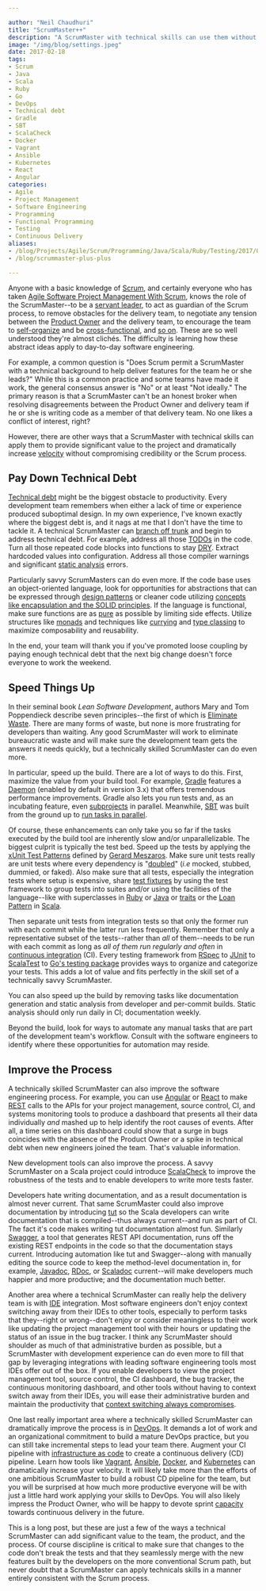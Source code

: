 ```yaml
---

author: "Neil Chaudhuri"
title: "ScrumMaster++"
description: "A ScrumMaster with technical skills can use them without compromising the Scrum process."
image: "/img/blog/settings.jpeg"
date: 2017-02-18
tags:
- Scrum
- Java
- Scala
- Ruby
- Go
- DevOps
- Technical debt
- Gradle
- SBT
- ScalaCheck
- Docker
- Vagrant
- Ansible
- Kubernetes
- React
- Angular
categories: 
- Agile
- Project Management
- Software Engineering
- Programming
- Functional Programming
- Testing
- Continuous Delivery
aliases:
- /blog/Projects/Agile/Scrum/Programming/Java/Scala/Ruby/Testing/2017/02/18/scrummaster-plus-plus
- /blog/scrummaster-plus-plus

---
```


Anyone with a basic knowledge of [Scrum](/tags/scrum), and certainly everyone who has taken 
[Agile Software Project Management With Scrum](/course/agile-software-project-management-with-scrum),
knows the role of the ScrumMaster--to be a [servant leader](http://www.inc.com/peter-economy/7-secrets-of-servant-leadership-that-will-lead-you-to-success.html),
to act as guardian of the Scrum process, to remove obstacles for the
delivery team, to negotiate any tension between the [Product Owner](https://www.mountaingoatsoftware.com/agile/scrum/roles/product-owner) 
and the delivery team, to encourage the team to [self-organize](https://hbr.org/2004/09/get-self-organized) and be 
[cross-functional](http://www.quickbase.com/blog/5-great-reasons-to-have-cross-functional-teams), and
[so on](http://www.scrumguides.org/scrum-guide.html#team-sm). These are so well understood they're almost clichés. 
The difficulty is learning how these abstract ideas apply to day-to-day software engineering.

For example, a common question is "Does Scrum permit a ScrumMaster with a technical background to help deliver features for the team he 
or she leads?" While this is a common practice and some teams have made it work, the general consensus answer is "No" or at least "Not ideally."
The primary reason is that a ScrumMaster can't be an honest broker when resolving disagreements between the Product Owner and 
delivery team if he or she is writing code as a member of that delivery team. No one likes a conflict of interest, right?

However, there are other ways that a ScrumMaster with technical skills can apply them to provide significant value to the project and 
dramatically increase [velocity](https://www.mountaingoatsoftware.com/blog/know-exactly-what-velocity-means-to-your-scrum-team)
without compromising credibility or the Scrum process. 



## Pay Down Technical Debt

[Technical debt](https://www.agilealliance.org/introduction-to-the-technical-debt-concept/) might be the biggest obstacle to
productivity. Every development team remembers when either a lack of time or experience produced 
suboptimal design. In my own experience, I've known exactly where the biggest debt is, and it nags at me that I don't have the time 
to tackle it. A technical ScrumMaster can [branch off trunk](http://guides.beanstalkapp.com/version-control/intro-to-version-control.html)
and begin to address technical debt. For example, address all those 
[TODOs](http://stackoverflow.com/questions/335378/how-do-you-flag-code-so-that-you-can-come-back-later-and-work-on-it) 
in the code. Turn all those repeated code blocks into functions to stay [DRY](https://dzone.com/articles/next-level-dont-repeat). 
Extract hardcoded values into configuration. Address all those compiler warnings and significant 
[static analysis](https://www.owasp.org/index.php/Static_Code_Analysis) errors.

Particularly savvy ScrumMasters can do even more. If the code base uses an object-oriented language, look for opportunities
for abstractions that can be expressed through [design patterns](http://www.blackwasp.co.uk/gofpatterns.aspx) or cleaner code 
utilizing [concepts like encapsulation and the SOLID principles](http://www.codemag.com/article/1001061). If the language 
is functional, make sure functions are as [pure](https://www.sitepoint.com/functional-programming-pure-functions/) as possible
by limiting side effects. Utilize structures like [monads](http://stackoverflow.com/questions/44965/what-is-a-monad) and techniques like 
[currying](http://stackoverflow.com/questions/36314/what-is-currying) and [type classing](http://danielwestheide.com/blog/2013/02/06/the-neophytes-guide-to-scala-part-12-type-classes.html)
to maximize composability and reusability. 

In the end, your team will thank you if you've promoted loose coupling by paying enough technical debt that the next
big change doesn't force everyone to work the weekend.

## Speed Things Up

In their seminal book *Lean Software Development*, authors Mary and Tom Poppendieck describe seven principles--the first of 
which is [Eliminate Waste](http://www.allaboutagile.com/lean-principles-1-eliminate-waste/). There are many forms 
of waste, but none is more frustrating for developers than waiting. Any good ScrumMaster will work to eliminate bureaucratic waste
and will make sure the development team gets the answers it needs quickly, but a technically skilled ScrumMaster can do even more.

In particular, speed up the build. There are a lot of ways to do this. First, maximize the value from your build tool. For example,
[Gradle](https://gradle.org/) features a [Daemon](https://docs.gradle.org/current/userguide/gradle_daemon.html#sec:why_the_daemon) 
(enabled by default in version 3.x) that offers tremendous performance improvements. Gradle also lets you run tests 
and, as an incubating feature, 
even [subprojects](https://docs.gradle.org/current/userguide/multi_project_builds.html#sec:parallel_execution) in parallel. 
Meanwhile, [SBT](http://www.scala-sbt.org/index.html) was built from the ground up 
to [run tasks in parallel](http://www.scala-sbt.org/0.13/docs/Parallel-Execution.html).

Of course, these enhancements can only take you so far if the tasks executed by the build tool are inherently slow and/or unparallelizable. The biggest culprit
is typically the test bed. Speed up the tests by applying the [xUnit Test Patterns](http://xunitpatterns.com/Slow%20Tests.html) 
defined by [Gerard Meszaros](https://www.linkedin.com/in/gerardmeszaros/). Make sure unit tests really are unit tests where every dependency is "[doubled](http://xunitpatterns.com/Test%20Double.html)" 
(*i.e* mocked, stubbed, dummied, or faked). Also make sure that all tests, especially the integration tests where setup is expensive,
share [test fixtures](https://github.com/junit-team/junit4/wiki/test-fixtures) by using the test framework to group tests 
into suites and/or using the facilities of the language--like with superclasses in [Ruby](/tags/ruby) or 
[Java](/tags/java) or [traits](http://alvinalexander.com/scala/scala-trait-examples) or the 
[Loan Pattern](http://stackoverflow.com/questions/20762240/loaner-pattern-in-scala) in [Scala](/tags/scala).

Then separate unit tests from integration tests so that only the former run with each commit 
while the latter run less frequently. Remember that only a representative subset of the tests--rather than 
*all* of them--needs to be run with each commit as long as *all of them run regularly and often* in 
[continuous integration](https://www.martinfowler.com/articles/continuousIntegration.html) (CI). Every testing framework
from [RSpec](http://stackoverflow.com/questions/10029250/organizing-rspec-2-tests-into-unit-and-integration-categories-in-rails) 
to [JUnit](https://github.com/junit-team/junit4/wiki/categories) to 
[ScalaTest](http://www.scalatest.org/user_guide/tagging_your_tests) to [Go's testing package](https://golang.org/pkg/testing/) 
provides ways to organize and categorize your tests. This adds a lot of value and fits perfectly in the skill set
of a technically savvy ScrumMaster.
 
You can also speed up the build by removing tasks like documentation generation and static analysis from 
developer and per-commit builds. Static analysis should only run daily in CI; documentation weekly.

Beyond the build, look for ways to automate any manual tasks that are part of the development team's workflow. Consult 
with the software engineers to identify where these opportunities for automation may reside.

## Improve the Process

A technically skilled ScrumMaster can also improve the software engineering process. For example, you can use 
[Angular](/tags/angular) or [React](/tags/react) to make [REST](/tags/rest) calls to the APIs for your 
project management, source control, CI, and systems monitoring tools to produce a dashboard that
presents all their data individually *and* mashed up to help identify the root causes of events. After all, a time series 
on this dashboard could show that a surge in bugs coincides with the absence of the Product Owner
or a spike in technical debt when new engineers joined the team. That's valuable information.

New development tools can also improve the process. A savvy ScrumMaster on a Scala project could introduce 
[ScalaCheck](https://www.scalacheck.org/) to improve the robustness of the tests and to enable
developers to write more tests faster. 

Developers hate writing documentation, and as a result documentation is almost never current. That same ScrumMaster could also 
improve documentation by introducing [tut](https://github.com/tpolecat/tut) so the Scala developers can write documentation 
that is compiled--thus always current--and run as part of CI. The fact it's code makes writing tut 
documentation almost fun. Similarly [Swagger](http://swagger.io/), a tool that generates REST API documentation, runs off the existing REST endpoints 
in the code so that the documentation stays current. Introducing automation like tut and Swagger--along with manually editing the source code 
to keep the method-level documentation in, for example, [Javadoc](http://www.oracle.com/technetwork/articles/java/index-137868.html),
[RDoc](https://rdoc.github.io/rdoc/), or
[Scaladoc](http://docs.scala-lang.org/style/scaladoc.html) current--will make developers much happier and more productive;
and the documentation much better.

Another area where a technical ScrumMaster can really help the delivery team is with [IDE](http://www.webopedia.com/TERM/I/integrated_development_environment.html) integration. Most software
engineers don't enjoy context switching away from their IDEs
to other tools, especially to perform tasks that they--right or wrong--don't enjoy or consider meaningless to their work like updating the project
management tool with their hours or updating the status of an issue in the bug tracker. I think any ScrumMaster should shoulder as 
much of that administrative burden as possible, but a ScrumMaster with development experience can 
do even more to fill that gap by leveraging integrations with leading software engineering tools most IDEs offer 
out of the box. If you enable developers to view the project management tool, source control, the CI dashboard, the bug tracker, the continuous monitoring dashboard,
and other tools without having to context switch away from their IDEs, you will ease their administrative burden and maintain
the productivity that [context switching always compromises](https://www.quora.com/Elon-Musk-What-does-My-context-switching-penalty-is-high-and-my-process-isolation-is-not-what-it-used-to-be-mean).

One last really important area where a technically skilled ScrumMaster can dramatically improve the process is in 
[DevOps](https://continuousdelivery.com/). It demands a lot of work and an organizational commitment to build a mature
DevOps practice, but you can still take incremental steps to lead your team there. Augment your CI pipeline with
[infrastructure as code](https://www.thoughtworks.com/insights/blog/infrastructure-code-reason-smile) to create a 
continuous delivery (CD) pipeline. Learn how tools like [Vagrant](https://www.vagrantup.com/), [Ansible](https://www.ansible.com/), 
[Docker](https://www.docker.com/), and [Kubernetes](https://kubernetes.io/) can dramatically increase your velocity. It
will likely take more than the efforts of one ambitious ScrumMaster to build a robust CD pipeline for the team, but
you will be surprised at how much more productive everyone will be with just a little hard work applying your skills 
to DevOps. You will also likely impress the Product Owner, who will be happy to devote sprint [capacity](http://softwareengineering.stackexchange.com/questions/264426/scrum-capacity-vs-velocity-when-planning-a-sprint) 
towards continuous delivery in the future.


This is a long post, but these are just a few of the ways a technical ScrumMaster can add significant value to the team, the product, and the process.
Of course discipline is critical to make sure that changes to the code don't break the tests and that they seamlessly merge with the 
new features built by the developers on the more conventional Scrum path, but never doubt that a ScrumMaster can 
apply technicals skills in a manner entirely consistent with the Scrum process.

 
 


 

